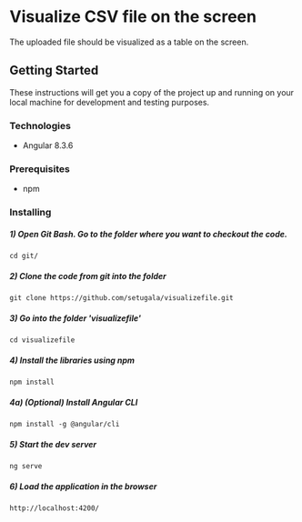 # Visualize CSV file on the screen

The uploaded file should be visualized as a table on the screen. 

## Getting Started

These instructions will get you a copy of the project up and running on your local machine for development and testing purposes. 

### Technologies

* Angular 8.3.6

### Prerequisites

* npm

### Installing

##### 1) Open Git Bash. Go to the folder where you want to checkout the code.
```
cd git/
```

##### 2) Clone the code from git into the folder
```
git clone https://github.com/setugala/visualizefile.git
```

##### 3) Go into the folder 'visualizefile'
```
cd visualizefile
```

##### 4) Install the libraries using npm
```
npm install
```

##### 4a) (Optional) Install Angular CLI 
```
npm install -g @angular/cli 
```

##### 5) Start the dev server
```
ng serve
```

##### 6) Load the application in the browser
```
http://localhost:4200/
```
